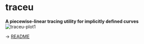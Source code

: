 # traceu
**A piecewise-linear tracing utility for implicitly defined curves**
![traceu-plot1](http://oliver-wiedemann.net/images/traceu-plot1.png)

-> [README](http://oliver-wiedemann.net/pages/traceu.html)

